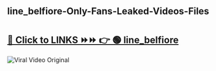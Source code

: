 
 ## line_belfiore-Only-Fans-Leaked-Videos-Files

# <h2><a href="https://mediaupload.pro?line_belfiore">🔗 Click to LINKS ⏩⏩ 👉 🟢 line_belfiore </a></h2>

<a href="https://mediaupload.pro?line_belfiore" rel="nofollow" data-target="animated-image.originalLink"><img src="https://i.ibb.co.com/xMMVF88/686577567.gif" alt="Viral Video Original" style="max-width: 100%; display: inline-block;" data-target="animated-image.originalImage"></a>